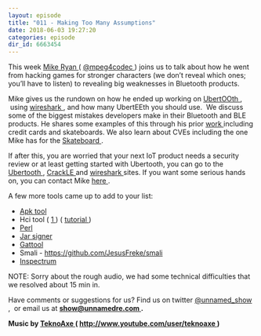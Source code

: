 ```yaml
---
layout: episode
title: "011 - Making Too Many Assumptions"
date: 2018-06-03 19:27:20
categories: episode
dir_id: 6663454
---
```

<p>
 <span style="font-weight: 400;">
  This week
 </span>
 <a href="http://bluetooth.expert/">
  <span style="font-weight: 400;">
   Mike Ryan
  </span>
 </a>
 <span style="font-weight: 400;">
  (
  <a href="https://twitter.com/mpeg4codec">
   @mpeg4codec
  </a>
  ) joins us to talk about how he went from hacking games for stronger characters (we don’t reveal which ones; you’ll have to listen) to revealing big weaknesses in Bluetooth products.
 </span>
</p>
<p>
 <span style="font-weight: 400;">
  Mike gives us the rundown on how he ended up working on
 </span>
 <a href="https://github.com/greatscottgadgets/ubertooth/">
  <span style="font-weight: 400;">
   UbertOOth
  </span>
 </a>
 <span style="font-weight: 400;">
  ,  using
 </span>
 <a href="https://www.wireshark.org/">
  <span style="font-weight: 400;">
   wireshark
  </span>
 </a>
 <span style="font-weight: 400;">
  , and how many UbertEEth you should use.  We discuss some of the biggest mistakes developers make in their Bluetooth and BLE products. He shares some examples of this through his prior
 </span>
 <a href="https://github.com/mikeryan">
  <span style="font-weight: 400;">
   work
  </span>
 </a>
 <span style="font-weight: 400;">
  including credit cards and skateboards. We also learn about CVEs including the one Mike has for the
 </span>
 <a href="https://cve.mitre.org/cgi-bin/cvename.cgi?name=CVE-2015-2247">
  <span style="font-weight: 400;">
   Skateboard
  </span>
 </a>
 <span style="font-weight: 400;">
  .
 </span>
</p>
<p>
 <span style="font-weight: 400;">
  If after this, you are worried that your next IoT product needs a security review or at least getting started with Ubertooth, you can go to the
 </span>
 <a href="https://github.com/greatscottgadgets/ubertooth/">
  <span style="font-weight: 400;">
   Ubertooth
  </span>
 </a>
 <span style="font-weight: 400;">
  ,
 </span>
 <a href="https://github.com/mikeryan">
  <span style="font-weight: 400;">
   CrackLE
  </span>
 </a>
 <span style="font-weight: 400;">
  and
 </span>
 <a href="https://www.wireshark.org/">
  <span style="font-weight: 400;">
   wireshark
  </span>
 </a>
 <span style="font-weight: 400;">
  sites. If you want some serious hands on, you can contact Mike
 </span>
 <a href="https://ice9.us/">
  <span style="font-weight: 400;">
   here
  </span>
 </a>
 <span style="font-weight: 400;">
  .
 </span>
</p>
<p>
 <span style="font-weight: 400;">
  A few more tools came up to add to your list:
 </span>
</p>
<ul>
 <li style="font-weight: 400;">
  <a href="https://ibotpeaches.github.io/Apktool/">
   <span style="font-weight: 400;">
    Apk tool
   </span>
  </a>
 </li>
 <li style="font-weight: 400;">
  <span style="font-weight: 400;">
   Hci tool (
  </span>
  <a href="https://linux.die.net/man/1/hcitool">
   <span style="font-weight: 400;">
    1
   </span>
  </a>
  <span style="font-weight: 400;">
   ) (
  </span>
  <a href="https://github.com/pcborenstein/bluezDoc/wiki/hcitool-and-gatttool-example">
   <span style="font-weight: 400;">
    tutorial
   </span>
  </a>
  <span style="font-weight: 400;">
   )
  </span>
 </li>
 <li style="font-weight: 400;">
  <a href="https://www.perl.org/">
   <span style="font-weight: 400;">
    Perl
   </span>
  </a>
 </li>
 <li style="font-weight: 400;">
  <a href="https://docs.oracle.com/javase/7/docs/technotes/tools/windows/jarsigner.html">
   <span style="font-weight: 400;">
    Jar signer
   </span>
  </a>
 </li>
 <li style="font-weight: 400;">
  <a href="https://learn.adafruit.com/reverse-engineering-a-bluetooth-low-energy-light-bulb/control-with-bluez">
   <span style="font-weight: 400;">
    Gattool
   </span>
  </a>
 </li>
 <li style="font-weight: 400;">
  <span style="font-weight: 400;">
   Smali -
  </span>
  <a href="https://github.com/JesusFreke/smali">
   <span style="font-weight: 400;">
    https://github.com/JesusFreke/smali
   </span>
  </a>
 </li>
 <li style="font-weight: 400;">
  <a href="https://github.com/miek/inspectrum">
   <span style="font-weight: 400;">
    Inspectrum
   </span>
  </a>
 </li>
</ul>
<p>
 NOTE: Sorry about the rough audio, we had some technical difficulties that we resolved about 15 min in.
</p>
<p>
 <span style="font-weight: 400;">
  Have comments or suggestions for us? Find us on twitter
 </span>
 <a href="https://twitter.com/unnamed_show">
  <span style="font-weight: 400;">
   @unnamed_show
  </span>
 </a>
 <span style="font-weight: 400;">
  ,  or email us at
 </span>
 <a href="mailto:show@unnamedre.com">
  <strong>
   show@unnamedre.com
  </strong>
 </a>
 <strong>
  .
 </strong>
</p>
<p>
 <strong>
  Music by
 </strong>
 <a href="http://www.teknoaxe.com">
  <strong>
   TeknoAxe
  </strong>
 </a>
 <strong>
  (
 </strong>
 <a href="http://www.youtube.com/user/teknoaxe">
  <strong>
   http://www.youtube.com/user/teknoaxe
  </strong>
 </a>
 <strong>
  )
 </strong>
</p>
